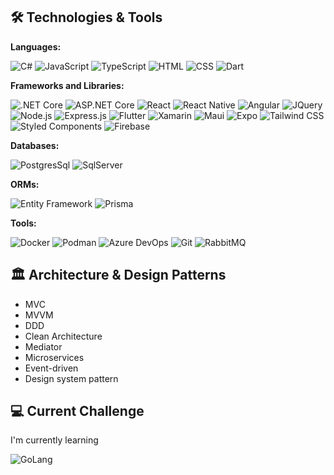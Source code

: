 ## 🛠️ Technologies & Tools

**Languages:**

![C#](https://img.shields.io/badge/C%23-512BD4?style=for-the-badge&logo=dotnet&logoColor=white)
![JavaScript](https://img.shields.io/badge/JavaScript-F7DF1E?style=for-the-badge&logo=javascript&logoColor=black)
![TypeScript](https://img.shields.io/badge/TypeScript-007ACC?style=for-the-badge&logo=typescript&logoColor=white)
![HTML](https://img.shields.io/badge/HTML5-E34F26?style=for-the-badge&logo=html5&logoColor=white)
![CSS](https://img.shields.io/badge/CSS3-1572B6?style=for-the-badge&logo=css3&logoColor=white)
![Dart](https://img.shields.io/badge/Dart-02569B?style=for-the-badge&logo=dart&logoColor=white)

**Frameworks and Libraries:**

![.NET Core](https://img.shields.io/badge/.NET_Core-512BD4?style=for-the-badge&logo=dotnet&logoColor=white)
![ASP.NET Core](https://img.shields.io/badge/ASP.NET_Core-512BD4?style=for-the-badge&logo=dotnet&logoColor=white)
![React](https://img.shields.io/badge/React-20232A?style=for-the-badge&logo=react&logoColor=61DAFB)
![React Native](https://img.shields.io/badge/React_Native-20232A?style=for-the-badge&logo=react&logoColor=61DAFB)
![Angular](https://img.shields.io/badge/Angular-DD0031?style=for-the-badge&logo=angular&logoColor=white)
![JQuery](https://img.shields.io/badge/jQuery-0769AD?style=for-the-badge&logo=jquery&logoColor=white)
![Node.js](https://img.shields.io/badge/Node.js-339933?style=for-the-badge&logo=nodedotjs&logoColor=white)
![Express.js](https://img.shields.io/badge/Express%20js-000000?style=for-the-badge&logo=express&logoColor=white)
![Flutter](https://img.shields.io/badge/Flutter-02569B?style=for-the-badge&logo=flutter&logoColor=white)
![Xamarin](https://img.shields.io/badge/Xamarin-512BD4?style=for-the-badge&logo=dotnet&logoColor=white)
![Maui](https://img.shields.io/badge/Maui-512BD4?style=for-the-badge&logo=dotnet&logoColor=white)
![Expo](https://img.shields.io/badge/Expo-1B1F23?style=for-the-badge&logo=expo&logoColor=white)
![Tailwind CSS](https://img.shields.io/badge/Tailwind_CSS-38B2AC?style=for-the-badge&logo=tailwind-css&logoColor=white)
![Styled Components](https://img.shields.io/badge/styled--components-DB7093?style=for-the-badge&logo=styled-components&logoColor=white)
![Firebase](https://img.shields.io/badge/firebase-ffca28?style=for-the-badge&logo=firebase&logoColor=black)

**Databases:**

![PostgresSql](https://img.shields.io/badge/PostgreSQL-316192?style=for-the-badge&logo=postgresql&logoColor=white)
![SqlServer](https://img.shields.io/badge/Microsoft%20SQL%20Server-CC2927?style=for-the-badge&logo=microsoft%20sql%20server&logoColor=white)

**ORMs:**

![Entity Framework](https://img.shields.io/badge/Entity_Framework-512BD4?style=for-the-badge&logo=dotnet&logoColor=white)
![Prisma](https://img.shields.io/badge/Prisma-3982CE?style=for-the-badge&logo=Prisma&logoColor=white)


**Tools:**

![Docker](https://img.shields.io/badge/Docker-2CA5E0?style=for-the-badge&logo=docker&logoColor=white)
![Podman](https://img.shields.io/badge/Podman-798bb7?style=for-the-badge&logo=podman&logoColor=white)
![Azure DevOps](https://img.shields.io/badge/Azure_DevOps-0078D7?style=for-the-badge&logo=azure&logoColor=white)
![Git](https://img.shields.io/badge/Git-F05032?style=for-the-badge&logo=git&logoColor=white)
![RabbitMQ](https://img.shields.io/badge/RabbitMQ-FF6600?style=for-the-badge&logo=rabbitmq&logoColor=white)

## 🏛️ Architecture & Design Patterns

- MVC
- MVVM
- DDD
- Clean Architecture
- Mediator
- Microservices
- Event-driven
- Design system pattern

## 💻 Current Challenge

I'm currently learning 

![GoLang](https://img.shields.io/badge/Go-00ADD8?style=for-the-badge&logo=go&logoColor=white)




